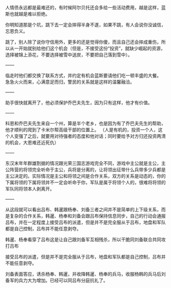 人情债永远都是最难还的，有时候阿尔贝托还会多给一些活动费用，越是这样，蓝斯也就越是难以拒绝。

你明知道那是个坑，跳下去一定会摔得半身不遂，如果不跳，有人会说你没诚信，忘恩负义。

跳了，别人除了说你守信用外，更多的还是觉得你傻，而且自己还会摔成重伤，所以从一开始就别给他们这个机会（但是，不接受这份“投资”，就缺少崛起的资源，选择被锦上添花，不要选择被雪中送炭，不要把自己落到雪中）。

——

临走时他们都交换了联系方式，并约定有机会蓝斯要请他们吃一顿丰盛的大餐。
急急火火而来，心满意足而归，警民的关系就是这样的温馨融洽。

——

助手很快就离开了，他必须保护乔巴夫先生，因为只有这样，他才有价值。

——

科恩和乔巴夫先生来自一个州，算是半个老乡，也是因为有了乔巴夫先生的帮助，他才顺利的爬到了卡米尔帮高级干部的位置上。
（人是有机的，投资一个人，这个人变强了之后，就要用对待强者的态度和他对话；同时要给予对方归还投资两清的机会，大恩难还近死仇）

——

东汉末年年群雄割据的情况跟光荣三国志游戏完全不同，游戏中主公就是主公，主公阵营的将领完全听命于主公，兵将是分离的，让将领出征带什么兵带多少兵都是主公决定的。实际情况是主公和将领之间是合作关系，双方的关系是动态的，你的下属将领的下属将领并不一定会听命于你，军队是属于将领个人的，很难将将领的军队同将领本人剥离开。

——

从这段就可以看出吕布、韩暹跟杨奉、刘备三者之间并不是简单的上下级关系，而是复杂的合作关系，韩暹、杨奉和刘备会跟吕布保持信息同步，自己的行动会通报吕布，并在一定程度上接受吕布的派遣，但是并不是完全服从于吕布，地盘和军队都是自己控制，吕布并不能任意剥夺。

韩暹、杨奉看穿了吕布这是让自己跟刘备军互相残杀，所以干脆同刘备联合共同攻打吕布

接受吕布的派遣，但是并不是完全服从于吕布，地盘和军队都是自己控制，吕布并不能任意剥夺。

刘备表面答应，诱杀杨奉、韩暹，并收降韩暹、杨奉的兵马，收服杨韩的兵马后刘备军的兵力大为增加。已经可以同吕布分庭抗礼了。

